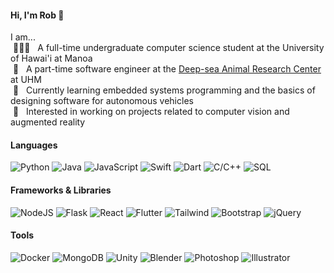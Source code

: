 #### Hi, I'm Rob 👋<br>

I am...<br>
&nbsp;👨🏻‍🎓&nbsp;&nbsp;&nbsp;A full-time undergraduate computer science student at the University of Hawai'i at Manoa<br>
&nbsp;🐙&nbsp;&nbsp;&nbsp;A part-time software engineer at the [Deep-sea Animal Research Center](https://github.com/DARC-UHM) at UHM<br>
&nbsp;🌱&nbsp;&nbsp;&nbsp;Currently learning embedded systems programming and the basics of designing software for autonomous vehicles<br>
&nbsp;👀&nbsp;&nbsp;&nbsp;Interested in working on projects related to computer vision and augmented reality<br>

#### Languages

![Python](https://img.shields.io/badge/Python-306998?&logo=python&logoColor=FFE873)
![Java](https://img.shields.io/badge/Java-ED8B00?logo=openjdk&logoColor=ffffff)
![JavaScript](https://img.shields.io/badge/JavaScript-323330?&logo=javascript&logoColor=F0DB4F)
![Swift](https://img.shields.io/badge/Swift-ff722b?logo=swift&logoColor=ffffff)
![Dart](https://img.shields.io/badge/Dart-02569B?&logo=dart&logoColor=13B9FD)
![C/C++](https://img.shields.io/badge/C/C++-0065a8?&logo=cplusplus&logoColor=ffffff)
![SQL](https://img.shields.io/badge/SQL-0064a5?&logo=postgresql&logoColor=ffffff)

#### Frameworks & Libraries

![NodeJS](https://img.shields.io/badge/Node.js-3c873a?&logo=node.js&logoColor=ffffff)
![Flask](https://img.shields.io/badge/Flask-eeeeee?&logo=flask&logoColor=000000)
![React](https://img.shields.io/badge/React-20232a?logo=react&logoColor=61dafb)
![Flutter](https://img.shields.io/badge/Flutter-02569B?logo=flutter&logoColor=13B9FD)
![Tailwind](https://img.shields.io/badge/Tailwind-161d2d?logo=tailwindcss&logoColor=16becb)
![Bootstrap](https://img.shields.io/badge/Bootstrap-8713fa?logo=bootstrap&logoColor=ffffff)
![jQuery](https://img.shields.io/badge/jQuery-333333?logo=jquery&logoColor=7ACEF4)

#### Tools

![Docker](https://img.shields.io/badge/Docker-1D63ED?logo=docker&logoColor=ffffff)
![MongoDB](https://img.shields.io/badge/MongoDB-001E2B?logo=mongodb&logoColor=00ED64)
![Unity](https://img.shields.io/badge/Unity-000000?logo=unity&logoColor=ffffff)
![Blender](https://img.shields.io/badge/Blender-236192?logo=blender&logoColor=EA7600)
![Photoshop](https://img.shields.io/badge/Photoshop-18152E?logo=adobe-photoshop&logoColor=40D0FB)
![Illustrator](https://img.shields.io/badge/Illustrator-300001?logo=adobe-illustrator&logoColor=f59526)

<!--
<br>
[![Rob's GitHub stats-Dark](https://github-readme-stats.vercel.app/api?username=robertgodfrey&count_private=true&show_icons=true&theme=gotham#gh-dark-mode-only)](https://github-readme-stats.vercel.app/api?username=robertgodfrey&count_private=true&show_icons=true&theme=gotham#gh-dark-mode-only)
[![Rob's GitHub stats-Light](https://github-readme-stats.vercel.app/api?username=robertgodfrey&count_private=true&show_icons=true&theme=vue#gh-light-mode-only)](https://github-readme-stats.vercel.app/api?username=robertgodfrey&count_private=true&show_icons=true&theme=vue#gh-light-mode-only)
--> 
